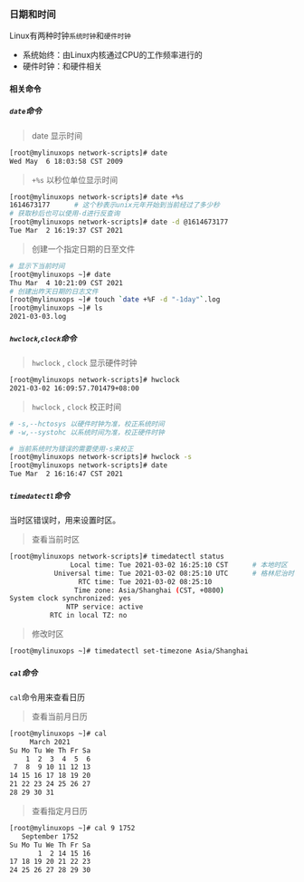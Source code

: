 ### 日期和时间

Linux有两种时钟`系统时钟`和`硬件时钟`

* 系统始终：由Linux内核通过CPU的工作频率进行的
* 硬件时钟：和硬件相关

#### 相关命令

##### `date`命令

> date 显示时间

```bash
[root@mylinuxops network-scripts]# date
Wed May  6 18:03:58 CST 2009
```

> `+%s` 以秒位单位显示时间

```bash
[root@mylinuxops network-scripts]# date +%s
1614673177		# 这个秒表示unix元年开始到当前经过了多少秒
# 获取秒后也可以使用-d进行反查询
[root@mylinuxops network-scripts]# date -d @1614673177
Tue Mar  2 16:19:37 CST 2021
```

> 创建一个指定日期的日至文件

```bash
# 显示下当前时间
[root@mylinuxops ~]# date		
Thu Mar  4 10:21:09 CST 2021
# 创建出昨天日期的日志文件
[root@mylinuxops ~]# touch `date +%F -d "-1day"`.log
[root@mylinuxops ~]# ls
2021-03-03.log  
```

##### `hwclock`,`clock`命令

> `hwclock` , `clock` 显示硬件时钟

```bash
[root@mylinuxops network-scripts]# hwclock 
2021-03-02 16:09:57.701479+08:00
```

> `hwclock` , `clock` 校正时间

```bash
# -s,--hctosys 以硬件时钟为准，校正系统时间
# -w,--systohc 以系统时间为准，校正硬件时钟

# 当前系统时为错误的需要使用-s来校正
[root@mylinuxops network-scripts]# hwclock -s
[root@mylinuxops network-scripts]# date
Tue Mar  2 16:16:47 CST 2021
```

##### `timedatectl`命令

当时区错误时，用来设置时区。

> 查看当前时区

```bash
[root@mylinuxops network-scripts]# timedatectl status 
               Local time: Tue 2021-03-02 16:25:10 CST		# 本地时区
           Universal time: Tue 2021-03-02 08:25:10 UTC		# 格林尼治时区
                 RTC time: Tue 2021-03-02 08:25:10
                Time zone: Asia/Shanghai (CST, +0800)
System clock synchronized: yes
              NTP service: active
          RTC in local TZ: no

```

> 修改时区

```bash
[root@mylinuxops ~]# timedatectl set-timezone Asia/Shanghai 
```

##### `cal`命令

`cal`命令用来查看日历

> 查看当前月日历

```bash
[root@mylinuxops ~]# cal
     March 2021     
Su Mo Tu We Th Fr Sa
    1  2  3  4  5  6
 7  8  9 10 11 12 13
14 15 16 17 18 19 20
21 22 23 24 25 26 27
28 29 30 31     
```

> 查看指定月日历

```bash
[root@mylinuxops ~]# cal 9 1752
   September 1752   
Su Mo Tu We Th Fr Sa
       1  2 14 15 16
17 18 19 20 21 22 23
24 25 26 27 28 29 30
```

